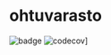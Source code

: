 # ohtuvarasto

![badge](https://github.com/JHNUL/ohtuvarasto/workflows/CI/badge.svg) ![codecov](https://codecov.io/github/JHNUL/ohtuvarasto/branch/main/graph/badge.svg?token=0JJJ58XIDS)]
